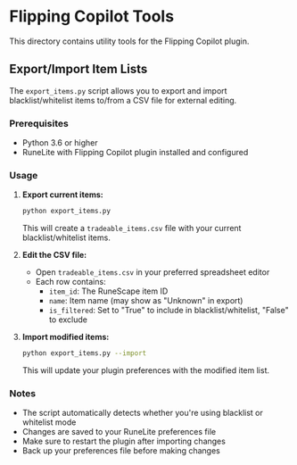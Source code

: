 # Flipping Copilot Tools

This directory contains utility tools for the Flipping Copilot plugin.

## Export/Import Item Lists

The `export_items.py` script allows you to export and import blacklist/whitelist items to/from a CSV file for external editing.

### Prerequisites
- Python 3.6 or higher
- RuneLite with Flipping Copilot plugin installed and configured

### Usage

1. **Export current items:**
   ```bash
   python export_items.py
   ```
   This will create a `tradeable_items.csv` file with your current blacklist/whitelist items.

2. **Edit the CSV file:**
   - Open `tradeable_items.csv` in your preferred spreadsheet editor
   - Each row contains:
     - `item_id`: The RuneScape item ID
     - `name`: Item name (may show as "Unknown" in export)
     - `is_filtered`: Set to "True" to include in blacklist/whitelist, "False" to exclude

3. **Import modified items:**
   ```bash
   python export_items.py --import
   ```
   This will update your plugin preferences with the modified item list.

### Notes
- The script automatically detects whether you're using blacklist or whitelist mode
- Changes are saved to your RuneLite preferences file
- Make sure to restart the plugin after importing changes
- Back up your preferences file before making changes